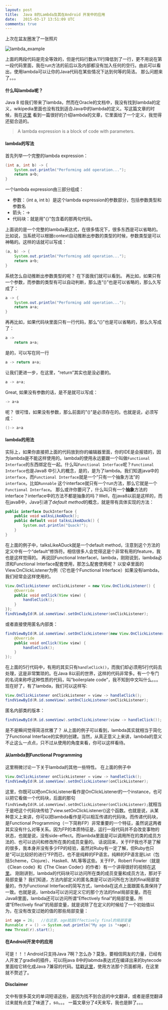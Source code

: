 ```yaml
---
layout: post
title:  Java 8的Lambda及其在Android 开发中的应用
date:   2015-03-17 13:51:09 UTC
comments: true
---
```


上次在盆友圈发了一张照片

![lambda_example](http://chriszou.com/images/lambda_example.png)

上面的两段代码是完全等效的，但是代码行数从11行降低到了一行，更不用说在第一段代码里面，我在run方法的前后以及内部都没有加入任何的空行。由此可以看出，使用lambda可以让你的Java代码在某些情况下达到何等的简洁。
那么问题来了。。。
#### 什么叫lambda呢？
Java 8 给我们带来了lambda，然而在Oracle的文档中，我没有找到lambda的定义，wikipedia里面也没有找到适合Java中的lambda的定义。写这篇文章的时候，我在[这里](http://www.drdobbs.com/jvm/lambda-expressions-in-java-8/240166764) 看到一篇很好的介绍lambda的文章，它里面给了一个定义，我觉得还挺合适的。

> A lambda expression is a block of code with parameters.

#### lambda的写法
首先列举一个完整的lambda expression：

```Java
(int a, int b) -> {
	System.out.println("Performing add operation...");
	return a+b;
}
```

一个lambda expression由三部分组成：
- 参数：（int a, int b）是这个lambda expression的参数部分，包括参数类型和参数名
- 箭头：->
- 代码块：就是用"{}"包含着的那两句代码。

上面说的是一个完整的lambda表达式，在很多情况下，很多东西是可以省略的。比如说，当系统可以根据context自动推断出参数的类型的时候，参数类型是可以神略的。这样的话就可以写成：

```Java
(a, b) -> {
	System.out.println("Performing add operation...");
	return a+b;
}
```

系统怎么自动推断出参数类型的呢？ 在下面我们就可以看到。
再比如，如果只有一个参数，而参数的类型有可以自动判断，那么连“()”也是可以省略的，那么久写成了：

```Java
a -> {
	System.out.println("Performing add operation...");
	return a+a;
}
```

再再比如，如果代码块里面只有一行代码，那么“{}”也是可以省略的，那么久写成了：

```Java
a ->
	return a+a;
```

是的，可以写在同一行

```Java
a -> return a+a;
```

让我们更进一步，在这里，“return”其实也是没必要的。

```Java
a -> a+a;
```

Great, 如果没有参数的话，是不是就可以写成：

```Java
-> a+a
```

呢？
很可惜，如果没有参数，那么前面的"()"是必须存在的。也就是说，必须写成：

```Java
()-> a+a
```

#### lambda的用法
实际上，如果你直接把上面的代码放到你的编辑器里面，你的IDE是会报错的，因为lambda是不能这样使用的。lambda的使用永远要跟一个叫做`Functional Interface`的东西绑定在一起。什么叫`Functional Interface`呢？`Functional Interface`也是Java8 中引入的概念，是的，是为了lambda。我们知道java中的`interface`，而`Functional Interface`就是一个“只有一个抽象方法”的`interface`。比如`Runnable` 这个interface就只有一个run方法，那么它就是一个`Functional Interface`。
那么或许你要问了，什么叫只有一个**抽象**方法的interface？interface中的方法不都是抽象的吗？Well，在java8以前是这样的，而在java8中，Java引进了*default method*的概念，就是带有具体实现的方法：

```java
public interface DuckInterface {
	public void walksLikeADuck();
	public default void talksLikeADuck() {
		System.out.println("Quack!");
	}
}
```

在上面的例子中，talksLikeADuck就是一个default method，注意到这个方法的定义中有一个“default”修饰符。相信很多人会觉得这是个非常有用的feature，我也是这样觉得的。
再说回Functional Interfacel，lambda，刚刚说到，lambda必须和Functional Interface配套使用，那怎么配套使用呢？
以安卓里面的View.OnClickListener为例（它也是个Functional Interface）如果没有lambda，我们经常会这样使用的。

```Java
View.OnClickListener onClickListener = new View.OnClickListener() {	
	@Override
	public void onClick(View view) {
		handleClick();
	}
});
findViewById(R.id.someView).setOnClickListener(onClickListener);
```

或者直接使用匿名内部类：

```Java
findViewById(R.id.someView).setOnClickListener(new View.OnClickListener() {	
	@Override
	public void onClick(View view) {
		handleClick();
	}
});
```

在上面的5行代码中，有用的其实只有`handleClick()`，而我们却必须用5行代码去处理，这是非常繁琐的。在Java 8以前的世界，这样的代码非常多。有一个专门的名词来称呼这种性质的代码，叫“boilerplate code”，我不知到中文叫什么。。。
现在好了，有了lambda，我们可以这样写:

```Java
View.OnClickListener onClickListener = view -> handleClick();
findViewById(R.id.someView).setOnClickListener(onClickListener);
```

匿名内部类的版本：

```Java
findViewById(R.id.someView).setOnClickListener(view -> handleClick());
```

是不是瞬间觉得简洁优雅了？
从上面的例子可以看到，lambda其实就相当于简化了Functional Interface的实例的创建。当然，从真正意义上来讲，lambda的意义不止这么一点点，只不过从使用的角度来看，你可以这样看待。

#### 从lambda到Functional Programming
这里稍微讨论一下关于lambda的其他一些特性。
在上面的例子中

```Java
View.OnClickListener onClickListener = view -> handleClick();
findViewById(R.id.someView).setOnClickListener(onClickListener);
```

这里，你既可以吧onClickListener看作是OnClickListener的一个instance，也可以把它看做一个代码块，后面的那句`findViewById(R.id.someView).setOnClickListener(onClickListener);`就相当于是吧这个代码块传给了view.setOnClickListener()这个函数。也就是说，从某种意义上来讲，你可以把lambda看作是可以相互传递的代码块。而传递代码块，是Functional Programming（一下简称FP）非常重要的一个特征，虽然说这两者其实没有什么对等关系。因为FP的本质特征是，运行一段代码并不会改变事物的状态，也就是说，没有side-effect。而lambda里面是可以调用所在的类的成员方法的、也可以访问和修改所在类的成员变量的。
话说回来，关于FP我也不是了解的很多，我本身并没有多少FP的经验，虽然对Ruby有一定了解，但Ruby也只是“可以比较好的进行”FP而已，也不是纯粹的FP语言。纯粹的FP语言是List（包括Scheme，Clojure）、Haskell、ML等等这些。关于FP，Robert Fowler（就是《Clean code》和《The Clean Coder》的作者）有一个讲得很好的视频在[这里](https://www.youtube.com/watch?v=7Zlp9rKHGD4)。
刚刚讲到，lambda的代码块可以访问所在类的成员变量和成员方法，那对于局部变量？
我们知道，方法内部定义的匿名类是可以访问所在方法的final局部变量的，作为Functional Interface的简写方式，lambda在这点上面跟匿名类保持了一致。也就是说，lambda可以访问定义它的那个方法的final局部变量。而在Java8里面，lambda还可以访问所谓“Effectively final”的局部变量。所谓“Effectively final”的局部变量，就是说除了在定义的时候给了一个初始值以为，在没有改变过她的值的那些局部变量：

```Java
int age = 26;	//在这里，age就是Effectively final的局部变量
Runnable r = () -> System.out.println("My age is "+age);
new Thread(r).start();
```

#### 在Android开发中的应用
可是！！！Android只支持Java 7啊？怎么办？莫急，要相信网友的力量，已经有人开发了gradle的插件，可以将java 8中的labmda表达式在编译出来的bytecode里面给它转化成Java 7兼容的代码。猛戳[这里](https://github.com/evant/gradle-retrolambda)，使用方法那个页面都用，在这里就不赘述了。

#### Disclaimer
文中有很多英文的单词短语这些，是因为找不到合适的中文翻译，或者是感觉翻译过来就有点变了味道了，so。。。
一篇文章分了4天来写，我也是醉了。。。
